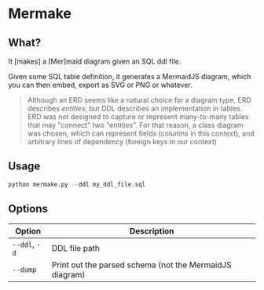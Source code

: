 # Mermake

## What?
It [makes] a [Mer]maid diagram given an SQL ddl file.

Given some SQL table definition, it generates a MermaidJS diagram, which you can then embed, export as SVG or PNG or whatever.

> Although an ERD seems like a natural choice for a diagram type, ERD describes _entities_, but DDL describes an implementation in tables. ERD was not designed to capture or represent many-to-many tables that may "connect" two "entities". For that reason, a class diagram was chosen, which can represent fields (columns in this context), and arbitrary lines of dependency (foreign keys in our context)


## Usage

```python
python mermake.py --ddl my_ddl_file.sql
```

## Options

|Option|Description|
|--|--- |
|`--ddl`, `-d`|DDL file path|
|`--dump`|Print out the parsed schema (not the MermaidJS diagram)|





